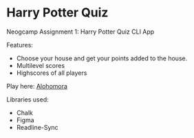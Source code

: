 # Harry Potter Quiz

 Neogcamp Assignment 1: Harry Potter Quiz CLI App

Features:
- Choose your house and get your points added to the house.
- Multilevel scores
- Highscores of all players

Play here: [Alohomora](https://repl.it/@hermoine93/Harry-Potter-Quiz#index.js?embed=1&output=1)

Libraries used:
- Chalk
- Figma
- Readline-Sync
